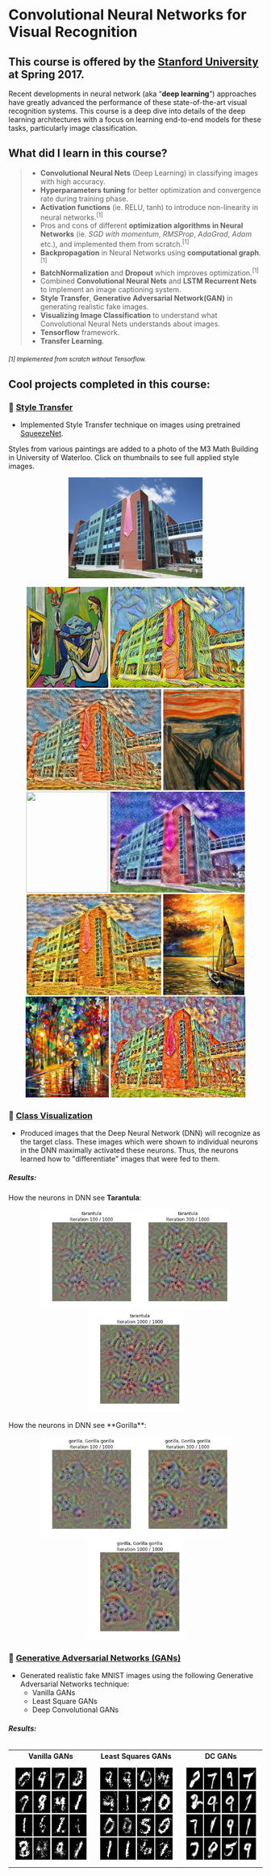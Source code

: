 # Convolutional Neural Networks for Visual Recognition


## This course is offered by the [Stanford University](http://cs231n.stanford.edu/) at Spring 2017.

Recent developments in neural network (aka “**deep learning**”) approaches have greatly advanced the performance of these state-of-the-art visual recognition systems. This course is a deep dive into details of the deep learning architectures with a focus on learning end-to-end models for these tasks, particularly image classification. 

## What did I learn in this course?
> * **Convolutional Neural Nets** (Deep Learning) in classifying images with high accuracy.
> * **Hyperparameters tuning** for better optimization and convergence rate during training phase.
> * **Activation functions** (ie. RELU, tanh) to introduce non-linearity in neural networks.<sup>[1]</sup>
> * Pros and cons of different **optimization algorithms in Neural Networks** (ie. *SGD with momentum*, *RMSProp*, *AdaGrad*, *Adam* etc.), and implemented them from scratch.<sup>[1]</sup>
> *  **Backpropagation** in Neural Networks using **computational graph**.<sup>[1]</sup>
> * **BatchNormalization** and **Dropout** which improves optimization.<sup>[1]</sup>
> * Combined **Convolutional Neural Nets** and **LSTM Recurrent Nets** to implement an image captioning system.
> * **Style Transfer**, **Generative Adversarial Network(GAN)** in generating realistic fake images.
> * **Visualizing Image Classification** to understand what Convolutional Neural Nets understands about images.
> * **Tensorflow** framework.
> * **Transfer Learning**.

<sub>*[1] Implemented from scratch without Tensorflow.*</sub>


## Cool projects completed in this course:
### :ghost: [Style Transfer](https://github.com/harry688tan96/VisualRecognition_DeepLearning/blob/master/assignment3/StyleTransfer-TensorFlow.ipynb)
* Implemented Style Transfer technique on images using pretrained [SqueezeNet](https://arxiv.org/abs/1602.07360).

Styles from various paintings are added to a photo of the M3 Math Building in University of Waterloo. Click on thumbnails to see full applied style images.
<p align="center">
  <img height="200px" src='assignment3/styles/Waterloo_Math_Faculty.jpg'>
</p>
<p align = 'center'>
<a href = 'assignment3/styles/muse.jpg'> <img src = 'assignment3/styles/muse.jpg' height = '200px' width='162'></a>
<img src = 'styleExamples/Math_TheMuse.jpeg' height = '200px'>
<img src = 'styleExamples/Math_TheScream.jpeg' height = '200px'>
<a href = 'assignment3/styles/the_scream.jpg'><img src = 'assignment3/styles/the_scream.jpg' height = '200px' width='161'></a>
<br>
<a href = 'assignment3/styles/nebula_planets.jpg'><img src = 'assignment3/styles/nebula_planets.jpg' height = '200px' width='163'></a>
<img src = 'styleExamples/Math_NebulaPlanets.jpeg' height = '200px'>
<img src = 'styleExamples/Math_Sailboat.jpeg' height = '200px'>
<a href = 'assignment3/styles/Sailboat_OilPaint.jpg'><img src = 'assignment3/styles/Sailboat_OilPaint.jpg' height = '200px' width = '161'></a>
<br>
<a href = 'assignment3/styles/PrettyNight_OilPaint.jpg'><img src = 'assignment3/styles/PrettyNight_OilPaint.jpg' height = '200px'></a>
<img src = 'styleExamples/Math_PrettyNight.jpeg' height = '200px'>
</p>

### :ghost: [Class Visualization](https://github.com/harry688tan96/VisualRecognition_DeepLearning/blob/master/assignment3/NetworkVisualization-TensorFlow.ipynb)
* Produced images that the Deep Neural Network (DNN) will recognize as the target class. These images which were shown to individual neurons in the DNN maximally activated these neurons. Thus, the neurons learned how to "differentiate" images that were fed to them.
##### Results:
How the neurons in DNN see **Tarantula**:
<p align = 'center'>
<img src = 'classVisualize/tarantula_100.png' height = '200px'>
<img src = 'classVisualize/tarantula_300.png' height = '200px'>
<img src = 'classVisualize/tarantula_1000.png' height = '200px'>
</p>
How the neurons in DNN see **Gorilla**:
<p align = 'center'>
<img src = 'classVisualize/Gorilla_100.png' height = '200px'>
<img src = 'classVisualize/Gorilla_300.png' height = '200px'>
<img src = 'classVisualize/Gorilla_1000.png' height = '200px'>
</p>

### :ghost: [Generative Adversarial Networks (GANs)](https://github.com/harry688tan96/VisualRecognition_DeepLearning/blob/master/assignment3/GANs-TensorFlow.ipynb)
* Generated realistic fake MNIST images using the following Generative Adversarial Networks technique:
  * Vanilla GANs
  * Least Square GANs
  * Deep Convolutional GANs
##### Results:
<table align="center">
  <caption></caption>
  <tr>
    <th>Vanilla GANs</th>
    <th>Least Squares GANs</th>
    <th>DC GANs</th>
  </tr>
  <tr>
    <td><img src = 'GANs_examples/Vanilla GANs.png' height = '200px'></td>
    <td><img src = 'GANs_examples/LeastSquares_GANs.png' height = '200px'></td>
    <td><img src = 'GANs_examples/DC_GANs.png' height = '200px'></td>
  </tr>
</table>
